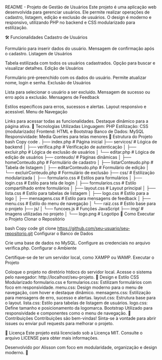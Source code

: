 README - Projeto de Gestão de Usuários
Este projeto é uma aplicação web desenvolvida para gerenciar usuários. Ele permite realizar operações de cadastro, listagem, edição e exclusão de usuários. O design é moderno e responsivo, utilizando PHP no backend e CSS modularizado para estilização.

🛠️ Funcionalidades
Cadastro de Usuários

Formulário para inserir dados do usuário.
Mensagem de confirmação após o cadastro.
Listagem de Usuários

Tabela estilizada com todos os usuários cadastrados.
Opção para buscar e visualizar detalhes.
Edição de Usuários

Formulário pré-preenchido com os dados do usuário.
Permite atualizar nome, login e senha.
Exclusão de Usuários

Lista para selecionar o usuário a ser excluído.
Mensagem de sucesso ou erro após a exclusão.
Mensagens de Feedback

Estilos específicos para erros, sucessos e alertas.
Layout responsivo e acessível.
Menu de Navegação

Links para acessar todas as funcionalidades.
Destaque dinâmico para a página ativa.
🧰 Tecnologias Utilizadas
Linguagem: PHP
Estilização: CSS (modularizado)
Frontend: HTML e Bootstrap
Banco de Dados: MySQL
Responsividade: Media Queries para telas menores
📂 Estrutura do Projeto
bash
Copy code
.
├── index.php               # Página inicial
├── servicos/               # Lógica de backend
│   ├── verifica.php        # Verificação de autenticação
│   ├── excluir.php         # Lógica de exclusão de usuários
│   └── editar.php          # Lógica de edição de usuários
├── conteudo/               # Páginas dinâmicas
│   ├── homeConteudo.php    # Formulário de cadastro
│   ├── listarConteudo.php  # Tabela de listagem
│   ├── editarConteudo.php  # Formulário de edição
│   └── excluirConteudo.php # Formulário de exclusão
├── css/                    # Estilização modularizada
│   ├── formulario.css      # Estilos para formulários
│   ├── login.css           # Estilo para tela de login
│   ├── formularios.css     # Estilo compartilhado entre formulários
│   ├── layout.css          # Layout principal
│   ├── lista.css           # Estilo para tabelas de listagem
│   ├── logo.css            # Estilo para a logo
│   ├── mensagens.css       # Estilo para mensagens de feedback
│   ├── menu.css            # Estilo do menu de navegação
│   └── raiz.css            # Estilo base para o projeto
├── js/
│   └── funcoes.js          # Funções JavaScript
├── img/                    # Imagens utilizadas no projeto
│   └── logo.png            # Logotipo
🚀 Como Executar o Projeto
Clonar o Repositório

bash
Copy code
git clone https://github.com/seu-usuario/seu-repositorio.git
Configurar o Banco de Dados

Crie uma base de dados no MySQL.
Configure as credenciais no arquivo verifica.php.
Configurar o Ambiente

Certifique-se de ter um servidor local, como XAMPP ou WAMP.
Executar o Projeto

Coloque o projeto no diretório htdocs do servidor local.
Acesse o sistema pelo navegador: http://localhost/seu-projeto.
🌟 Design e Estilo
CSS Modularizado
formulario.css e formularios.css: Estilizam formulários com foco em responsividade.
menu.css: Design moderno para o menu de navegação, com hover e destaque dinâmico.
mensagens.css: Estilização para mensagens de erro, sucesso e alertas.
layout.css: Estrutura base para o layout.
lista.css: Estilo para tabelas de listagem de usuários.
logo.css: Define tamanho e posicionamento da logomarca.
Bootstrap
Utilizado para responsividade e componentes como o menu de navegação.
🤝 Contribuições
Contribuições são bem-vindas! Sinta-se à vontade para abrir issues ou enviar pull requests para melhorar o projeto.

📄 Licença
Este projeto está licenciado sob a Licença MIT. Consulte o arquivo LICENSE para obter mais informações.

Desenvolvido por Alisson com foco em modularidade, organização e design moderno. 🚀
